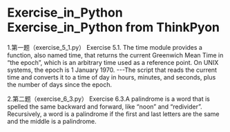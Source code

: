# Exercise_in_Python  Exercise_in_Python from ThinkPyon
1.第一题（exercise_5_1.py）
Exercise 5.1. The time module provides a function, also named time, that returns the current
Greenwich Mean Time in “the epoch”, which is an arbitrary time used as a reference point. On
UNIX systems, the epoch is 1 January 1970.
---The script that reads the current time and converts it to a time of day in hours, minutes, and
seconds, plus the number of days since the epoch.

2.第二题（exercise_6_3.py）
Exercise 6.3.A palindrome is a word that is spelled the same backward and forward, like “noon”
and “redivider”. Recursively, a word is a palindrome if the first and last letters are the same and the
middle is a palindrome.
